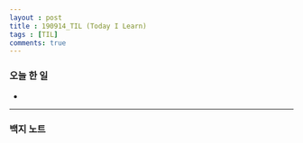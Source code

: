 ```yaml
---
layout : post
title : 190914_TIL (Today I Learn)
tags : [TIL]
comments: true
---
```

### 오늘 한 일
- 

---
### 백지 노트
